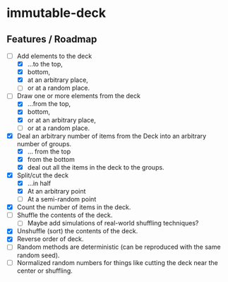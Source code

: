 # immutable-deck

## Features / Roadmap

- [ ] Add elements to the deck
  - [X] ...to the top,
  - [X] bottom,
  - [X] at an arbitrary place,
  - [ ] or at a random place.
- [ ] Draw one or more elements from the deck 
  - [X] ...from the top,
  - [X] bottom,
  - [X] or at an arbitrary place,
  - [ ] or at a random place.
- [X] Deal an arbitrary number of items from the Deck into an arbitrary number of groups.
  - [X] ... from the top
  - [X] from the bottom
  - [X] deal out all the items in the deck to the groups.
- [X] Split/cut the deck
  - [X] ...in half
  - [X] At an arbitrary point
  - [ ] At a semi-random point
- [X] Count the number of items in the deck.
- [ ] Shuffle the contents of the deck.
  - [ ] Maybe add simulations of real-world shuffling techniques?
- [X] Unshuffle (sort) the contents of the deck.
- [X] Reverse order of deck.
- [ ] Random methods are deterministic (can be reproduced with the same random seed).
- [ ] Normalized random numbers for things like cutting the deck near the center or shuffling.
